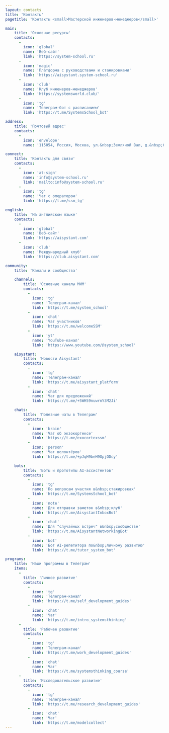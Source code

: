```yaml
---
layout: contacts
title: 'Контакты'
pagetitle: 'Контакты <small>Мастерской инженеров‑менеджеров</small>'

main:
    title: 'Основные ресурсы'
    contacts:
      -
        icon: 'global'
        name: 'Веб-сайт'
        link: 'https://system-school.ru'
      -
        icon: 'magic'
        name: 'Платформа с руководствами и стажировками'
        link: 'https://aisystant.system-school.ru'
      -
        icon: 'club'
        name: 'Клуб инженеров‑менеджеров'
        link: 'https://systemsworld.club/'
      -
        icon: 'tg'
        name: 'Телеграм-бот с расписанием'
        link: 'https://t.me/SystemsSchool_bot'

address:
    title: 'Почтовый адрес'
    contacts:
      -
        icon: 'envelope'
        name: '115054, Россия, Москва, ул.&nbsp;Земляной Вал, д.&nbsp;68/18, стр.&nbsp;5, офис&nbsp;314'

connect:
    title: 'Контакты для связи'
    contacts:
      -
        icon: 'at-sign'
        name: 'info@system-school.ru'
        link: 'mailto:info@system-school.ru'
      -
        icon: 'tg'
        name: 'Чат с оператором'
        link: 'https://t.me/ssm_tg'

english:
    title: 'На английском языке'
    contacts:
      -
        icon: 'global'
        name: 'Веб-сайт'
        link: 'https://aisystant.com'
      -
        icon: 'club'
        name: 'Международный клуб'
        link: 'https://club.aisystant.com'

community:
    title: 'Каналы и сообщества'

    channels:
        title: 'Основные каналы МИМ'
        contacts:
          -
            icon: 'tg'
            name: 'Телеграм-канал'
            link: 'https://t.me/system_school'
          -
            icon: 'chat'
            name: 'Чат участников'
            link: 'https://t.me/welcomeSSM'
          -
            icon: 'yt'
            name: 'YouTube-канал'
            link: 'https://www.youtube.com/@system_school'

    aisystant:
        title: 'Новости Aisystant'
        contacts:
          -
            icon: 'tg'
            name: 'Телеграм-канал'
            link: 'https://t.me/aisystant_platform'
          -
            icon: 'chat'
            name: 'Чат для предложений'
            link: 'https://t.me/+5WH59nuwrnY3M2Ji'

    chats:
        title: 'Полезные чаты в Телеграм'
        contacts:
          -
            icon: 'brain'
            name: 'Чат об экзокортексе'
            link: 'https://t.me/exocortexssm'
          -
            icon: 'person'
            name: 'Чат волонтёров'
            link: 'https://t.me/+pJqH9beH9OpjODcy'

    bots:
        title: 'Боты и прототипы AI-ассистентов'
        contacts:
          -
            icon: 'tg'
            name: 'По вопросам участия в&nbsp;стажировках'
            link: 'https://t.me/SystemsSchool_bot'
          -
            icon: 'note'
            name: 'Для отправки заметок в&nbsp;клуб'
            link: 'https://t.me/AisystantInboxBot'
          -
            icon: 'chat'
            name: 'Для "случайных встреч" в&nbsp;сообществе'
            link: 'https://t.me/AisystantNetworkingBot'
          -
            icon: 'bot'
            name: 'Бот AI-репетитора по&nbsp;личному развитию'
            link: 'https://t.me/tutor_system_bot'

programs:
    title: 'Наши программы в Телеграм'
    items:
      -
        title: 'Личное развитие'
        contacts:
          -
            icon: 'tg'
            name: 'Телеграм-канал'
            link: 'https://t.me/self_development_guides'
          -
            icon: 'chat'
            name: 'Чат'
            link: 'https://t.me/intro_systemsthinking'
      -
        title: 'Рабочее развитие'
        contacts:
          -
            icon: 'tg'
            name: 'Телеграм-канал'
            link: 'https://t.me/work_development_guides'
          -
            icon: 'chat'
            name: 'Чат'
            link: 'https://t.me/systemsthinking_course'
      -
        title: 'Исследовательское развитие'
        contacts:
          -
            icon: 'tg'
            name: 'Телеграм-канал'
            link: 'https://t.me/research_development_guides'
          -
            icon: 'chat'
            name: 'Чат'
            link: 'https://t.me/modelcollect'
---
```


